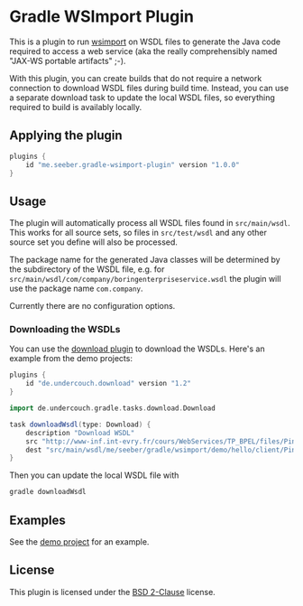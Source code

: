 Gradle WSImport Plugin
======================

This is a plugin to run [wsimport](https://jax-ws.java.net/2.2.10/docs/ch04.html#tools-wsimport) on WSDL files to generate the Java code required to access a web service (aka the really comprehensibly named "JAX-WS portable artifacts" ;-).

With this plugin, you can create builds that do not require a network connection to download WSDL files during build time. Instead, you can use a separate download task to update the local WSDL files, so everything required to build is availably locally.

Applying the plugin
-------------------

```gradle
plugins {
    id "me.seeber.gradle-wsimport-plugin" version "1.0.0"
}
```

Usage
-----

The plugin will automatically process all WSDL files found in `src/main/wsdl`. This works for all source sets, so files in `src/test/wsdl` and any other source set you define will also be processed.

The package name for the generated Java classes will be determined by the subdirectory of the WSDL file, e.g. for `src/main/wsdl/com/company/boringenterpriseservice.wsdl` the plugin will use the package name `com.company`.

Currently there are no configuration options.

### Downloading the WSDLs

You can use the [download plugin](https://github.com/michel-kraemer/gradle-download-task) to download the WSDLs. Here's an example from the demo projects:

```gradle
plugins {
    id "de.undercouch.download" version "1.2"
}

import de.undercouch.gradle.tasks.download.Download

task downloadWsdl(type: Download) {
    description "Download WSDL"
    src "http://www-inf.int-evry.fr/cours/WebServices/TP_BPEL/files/PingPong.wsdl"
    dest "src/main/wsdl/me/seeber/gradle/wsimport/demo/hello/client/PingPong.wsdl"
}
```

Then you can update the local WSDL file with

```bash
gradle downloadWsdl
```

Examples
--------

See the [demo project](https://github.com/jochenseeber/gradle-wsimport-demo) for an example.

License
-------

This plugin is licensed under the [BSD 2-Clause](LICENSE.txt) license.
